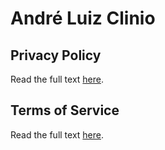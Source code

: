 # André Luiz Clinio

## Privacy Policy

Read the full text [here](legal/privacy-policy.md).

## Terms of Service

Read the full text [here](legal/terms-of-service.md).
